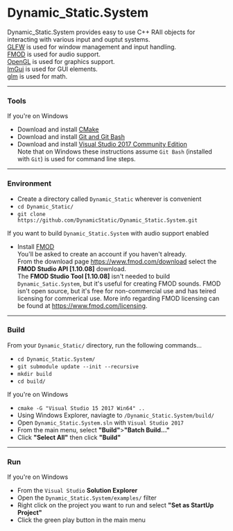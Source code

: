 
# Dynamic_Static.System
Dynamic_Static.System provides easy to use C++ RAII objects for interacting with various input and ouptut systems.  
[GLFW](https://www.glfw.org/) is used for window management and input handling.  
[FMOD](https://www.fmod.com/) is used for audio support.  
[OpenGL](https://www.opengl.org/) is used for graphics support.  
[ImGui](https://github.com/ocornut/imgui) is used for GUI elements.  
[glm](https://glm.g-truc.net/0.9.9/index.html) is used for math.

----------------------------------------------------------------
### Tools

If you're on Windows
  - Download and install [CMake](https://cmake.org/)
  - Download and install [Git and Git Bash](https://git-scm.com/)
  - Download and install [Visual Studio 2017 Community Edition](https://visualstudio.microsoft.com/downloads/)  
  Note that on Windows these instructions assume `Git Bash` (installed with `Git`) is used for command line steps.

----------------------------------------------------------------
### Environment
- Create a directory called `Dynamic_Static` wherever is convenient
- `cd Dynamic_Static/`
- `git clone https://github.com/DynamicStatic/Dynamic_Static.System.git`  

If you want to build `Dynamic_Static.System` with audio support enabled
- Install [FMOD](https://www.fmod.com/)  
You'll be asked to create an account if you haven't already.  
From the download page https://www.fmod.com/download select the **FMOD Studio API [1.10.08]** download.  
The **FMOD Studio Tool [1.10.08]** isn't needed to build `Dynamic_Satic.System`, but it's useful for creating FMOD sounds.
FMOD isn't open source, but it's free for non-commercial use and has teired licensing for commerical use.
More info regarding FMOD licensing can be found at https://www.fmod.com/licensing.

----------------------------------------------------------------
### Build
From your `Dynamic_Static/` directory, run the following commands...
- `cd Dynamic_Static.System/`
- `git submodule update --init --recursive`
- `mkdir build`
- `cd build/`

If you're on Windows
  - `cmake -G "Visual Studio 15 2017 Win64" ..`
  - Using Windows Explorer, naviagte to `/Dynamic_Static.System/build/`
  - Open `Dynamic_Static.System.sln` with `Visual Studio 2017`
  - From the main menu, select **"Build"**>**"Batch Build..."**
  - Click **"Select All"** then click **"Build"**  

----------------------------------------------------------------
### Run
If you're on Windows
  - From the `Visual Studio` **Solution Explorer**
  - Open the `Dynamic_Static.System/examples/` filter
  - Right click on the project you want to run and select **"Set as StartUp Project"**
  - Click the green play button in the main menu
